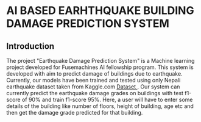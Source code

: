 # AI BASED EARHTHQUAKE BUILDING DAMAGE PREDICTION SYSTEM
## Introduction
The project "Earthquake Damage Prediction System" is a Machine learning project developed for Fusemachines AI fellowship program. This system is developed with aim to predict damage of buildings due to earthquake. Currently, our models have been trained and tested using only Nepali earthquake dataset taken from Kaggle.com <a href="https://www.kaggle.com/code/ar89dsl/predicting-building-damage-from-earthquakes/data?select=csv_building_structure.csv"> Dataset </a>. Our system can currently predict the earthquake damage grades on buildings with test f1-score of 90% and train f1-score 95%. Here, a user will have to enter some details of the building like number of floors, height of building, age etc and then get the damage grade predicted for that building. <br>